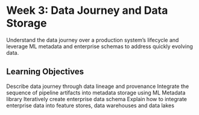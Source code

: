# Week 3: Data Journey and Data Storage

Understand the data journey over a production system’s lifecycle and leverage ML metadata and enterprise schemas to address quickly evolving data.  

## Learning Objectives  

Describe data journey through data lineage and provenance
Integrate the sequence of pipeline artifacts into metadata storage using ML Metadata library
Iteratively create enterprise data schema
Explain how to integrate enterprise data into feature stores, data warehouses and data lakes
